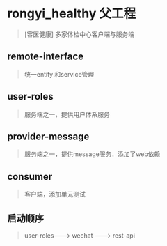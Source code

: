 # rongyi_healthy 父工程
> [容医健康] 多家体检中心客户端与服务端

## remote-interface 
> 统一entity 和service管理

## user-roles
> 服务端之一，提供用户体系服务

## provider-message
> 服务端之一，提供message服务，添加了web依赖

## consumer
> 客户端，添加单元测试

## 启动顺序
> user-roles---> wechat  ---> rest-api



